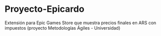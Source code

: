 # Proyecto-Epicardo
Extensión para Epic Games Store que muestra precios finales en ARS con impuestos (proyecto Metodologías Ágiles - Universidad)
